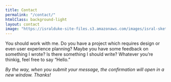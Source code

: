 ```yaml
---
title: Contact
permalink: "/contact/"
htmlClass: background-light
layout: contact
image: "https://isralduke-site-files.s3.amazonaws.com/images/isral-sketchbook.jpg"
---
```


<p>You should work with me. Do you have a project which requires design or even user experience planning? Maybe you have some feedback on something I wrote? Is there something I should write? Whatever you&rsquo;re thinkig, feel free to say &ldquo;Hello.&rdquo;</p>
<p><em>By the way, when you submit your message, the confirmation will open in a new window. Thanks!</em></p>